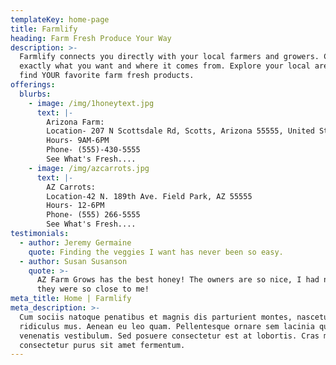 ```yaml
---
templateKey: home-page
title: Farmlify
heading: Farm Fresh Produce Your Way
description: >-
  Farmlify connects you directly with your local farmers and growers. Choose
  exactly what you want and where it comes from. Explore your local area and
  find YOUR favorite farm fresh products.
offerings:
  blurbs:
    - image: /img/1honeytext.jpg
      text: |-
        Arizona Farm:
        Location- 207 N Scottsdale Rd, Scotts, Arizona 55555, United States
        Hours- 9AM-6PM
        Phone- (555)-430-5555
        See What's Fresh....
    - image: /img/azcarrots.jpg
      text: |-
        AZ Carrots:
        Location-42 N. 189th Ave. Field Park, AZ 55555
        Hours- 12-6PM
        Phone- (555) 266-5555
        See What's Fresh....
testimonials:
  - author: Jeremy Germaine
    quote: Finding the veggies I want has never been so easy.
  - author: Susan Susanson
    quote: >-
      AZ Farm Grows has the best honey! The owners are so nice, I had no idea
      they were so close to me!
meta_title: Home | Farmlify
meta_description: >-
  Cum sociis natoque penatibus et magnis dis parturient montes, nascetur
  ridiculus mus. Aenean eu leo quam. Pellentesque ornare sem lacinia quam
  venenatis vestibulum. Sed posuere consectetur est at lobortis. Cras mattis
  consectetur purus sit amet fermentum.
---
```


